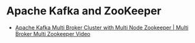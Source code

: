 # Apache Kafka and ZooKeeper

- [Apache Kafka Multi Broker Cluster with Multi Node Zookeeper | Multi Broker Multi Zookeeper Video](https://www.youtube.com/watch?v=SxHsnNYxcww)
